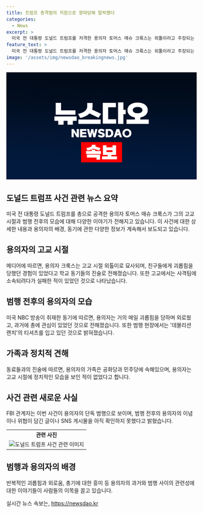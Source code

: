 ```yaml
---
title: 트럼프 총격범의 지원으로 왕따당해 탈락했다
categories:
  - News
excerpt: >
  미국 전 대통령 도널드 트럼프를 저격한 용의자 토머스 매슈 크룩스는 외톨이라고 주장되는 조용하고 고립된 학생으로 기억되고,교실에 사냥복을 입고 나타나 놀림받은 적이 있었으며, 친구가 거의 없었다고 학교 친구들의 증언이 있다. 피격 현장인 버틀러와 거주지의 거리는 80㎞이고, 차량과 거주지에서 폭탄이 발견되는 등 범행 전과의 연결이 의심된다고 FBI는 밝혔다.
feature_text: >
  미국 전 대통령 도널드 트럼프를 저격한 용의자 토머스 매슈 크룩스는 외톨이라고 주장되는 조용하고 고립된 학생으로 기억되고,교실에 사냥복을 입고 나타나 놀림받은 적이 있었으며, 친구가 거의 없었다고 학교 친구들의 증언이 있다. 피격 현장인 버틀러와 거주지의 거리는 80㎞이고, 차량과 거주지에서 폭탄이 발견되는 등 범행 전과의 연결이 의심된다고 FBI는 밝혔다.
image: '/assets/img/newsdao_breakingnews.jpg'
---
```


<p><img src="/assets/img/newsdao_breakingnews.jpg" alt="implanttips 속보" /></p>

<h2 data-ke-size="size26">도널드 트럼프 사건 관련 뉴스 요약</h2>

<p data-ke-size="size16">미국 전 대통령 도널드 트럼프를 총으로 공격한 용의자 토머스 매슈 크룩스가 그의 고교 시절과 범행 전후의 모습에 대해 다양한 이야기가 전해지고 있습니다. 이 사건에 대한 상세한 내용과 용의자의 배경, 동기에 관한 다양한 정보가 계속해서 보도되고 있습니다.</p>

<h2 data-ke-size="size26">용의자의 고교 시절</h2>

<p data-ke-size="size16">메디어에 따르면, 용의자 크룩스는 고교 시절 외톨이로 묘사되며, 친구들에게 괴롭힘을 당했던 경험이 있었다고 학교 동기들의 진술로 전해졌습니다. 또한 고교에서는 사격팀에 소속되려다가 실패한 적이 있었던 것으로 나타났습니다.</p>

<h2 data-ke-size="size26">범행 전후의 용의자의 모습</h2>

<p data-ke-size="size16">미국 NBC 방송이 취재한 동기에 따르면, 용의자는 거의 매일 괴롭힘을 당하며 외로웠고, 과거에 총에 관심이 있었던 것으로 전해졌습니다. 또한 범행 현장에서는 '데몰리션 랜치'의 티셔츠를 입고 있던 것으로 밝혀졌습니다.</p>

<h2 data-ke-size="size26">가족과 정치적 견해</h2>

<p data-ke-size="size16">동료들과의 진술에 따르면, 용의자의 가족은 공화당과 민주당에 속해있으며, 용의자는 고교 시절에 정치적인 모습을 보인 적이 없었다고 합니다.</p>

<h2 data-ke-size="size26">사건 관련 새로운 사실</h2>

<p data-ke-size="size16">FBI 관계자는 이번 사건이 용의자의 단독 범행으로 보이며, 범행 전후의 용의자의 이념이나 위협이 담긴 글이나 SNS 게시물을 아직 확인하지 못했다고 밝혔습니다.</p>

<table>
    <tr>
        <td style="text-align: center; height: 17px;"><b>관련 사진</b></td>
    </tr>
    <tr>
        <td><img src="https://www.example.com/news/images/trump_shooting.jpg" alt="도널드 트럼프 사건 관련 이미지"></td>
    </tr>
</table>

<h2 data-ke-size="size26">범행과 용의자의 배경</h2>

<p data-ke-size="size16">반복적인 괴롭힘과 외로움, 총기에 대한 흥미 등 용의자의 과거와 범행 사이의 관련성에 대한 이야기들이 사람들의 이목을 끌고 있습니다.</p>
실시간 뉴스 속보는, <a href="https://newsdao.kr" rel="dofollow">https://newsdao.kr</a>


